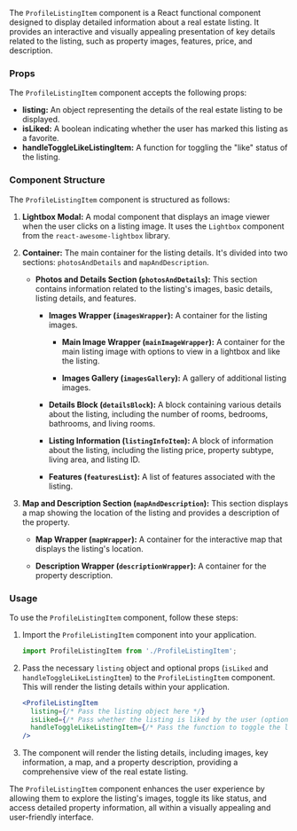 The `ProfileListingItem` component is a React functional component designed to display detailed information about a real
estate listing. It provides an interactive and visually appealing presentation of key details related to the listing,
such as property images, features, price, and description.

### Props

The `ProfileListingItem` component accepts the following props:

- **listing:** An object representing the details of the real estate listing to be displayed.
- **isLiked:** A boolean indicating whether the user has marked this listing as a favorite.
- **handleToggleLikeListingItem:** A function for toggling the "like" status of the listing.

### Component Structure

The `ProfileListingItem` component is structured as follows:

1. **Lightbox Modal:** A modal component that displays an image viewer when the user clicks on a listing image. It uses
   the `Lightbox` component from the `react-awesome-lightbox` library.

2. **Container:** The main container for the listing details. It's divided into two sections: `photosAndDetails`
   and `mapAndDescription`.

    - **Photos and Details Section (`photosAndDetails`):** This section contains information related to the listing's
      images, basic details, listing details, and features.

        - **Images Wrapper (`imagesWrapper`):** A container for the listing images.

            - **Main Image Wrapper (`mainImageWrapper`):** A container for the main listing image with options to view
              in a lightbox and like the listing.

            - **Images Gallery (`imagesGallery`):** A gallery of additional listing images.

        - **Details Block (`detailsBlock`):** A block containing various details about the listing, including the number
          of rooms, bedrooms, bathrooms, and living rooms.

        - **Listing Information (`listingInfoItem`):** A block of information about the listing, including the listing
          price, property subtype, living area, and listing ID.

        - **Features (`featuresList`):** A list of features associated with the listing.

3. **Map and Description Section (`mapAndDescription`):** This section displays a map showing the location of the
   listing and provides a description of the property.

    - **Map Wrapper (`mapWrapper`):** A container for the interactive map that displays the listing's location.

    - **Description Wrapper (`descriptionWrapper`):** A container for the property description.

### Usage

To use the `ProfileListingItem` component, follow these steps:

1. Import the `ProfileListingItem` component into your application.

   ```jsx static
   import ProfileListingItem from './ProfileListingItem';
   ```

2. Pass the necessary `listing` object and optional props (`isLiked` and `handleToggleLikeListingItem`) to
   the `ProfileListingItem` component. This will render the listing details within your application.

   ```jsx static
   <ProfileListingItem
     listing={/* Pass the listing object here */}
     isLiked={/* Pass whether the listing is liked by the user (optional) */}
     handleToggleLikeListingItem={/* Pass the function to toggle the like status (optional) */}
   />
   ```

3. The component will render the listing details, including images, key information, a map, and a property description,
   providing a comprehensive view of the real estate listing.

The `ProfileListingItem` component enhances the user experience by allowing them to explore the listing's images, toggle
its like status, and access detailed property information, all within a visually appealing and user-friendly interface.